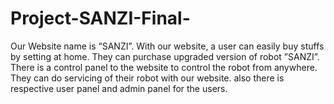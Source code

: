 # Project-SANZI-Final-
Our Website name is “SANZI”. With our website, a user can easily buy stuffs by setting at home. They can purchase upgraded version of robot ”SANZI”. There is a control panel to the website to control the robot from anywhere. They can do servicing of their robot with our website. also there is respective user panel and admin panel for the users.
